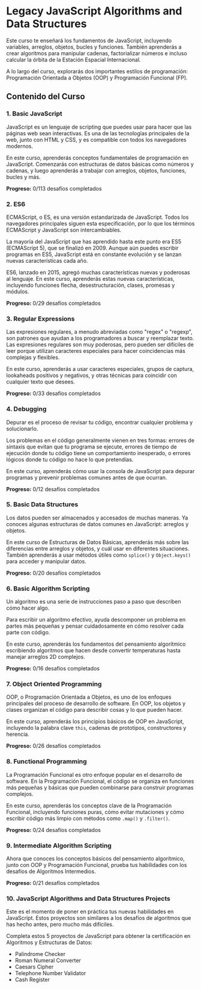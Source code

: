 # Legacy JavaScript Algorithms and Data Structures

Este curso te enseñará los fundamentos de JavaScript, incluyendo variables, arreglos, objetos, bucles y funciones. También aprenderás a crear algoritmos para manipular cadenas, factorializar números e incluso calcular la órbita de la Estación Espacial Internacional.

A lo largo del curso, explorarás dos importantes estilos de programación: Programación Orientada a Objetos (OOP) y Programación Funcional (FP).


## Contenido del Curso

### 1. Basic JavaScript
JavaScript es un lenguaje de scripting que puedes usar para hacer que las páginas web sean interactivas. Es una de las tecnologías principales de la web, junto con HTML y CSS, y es compatible con todos los navegadores modernos.

En este curso, aprenderás conceptos fundamentales de programación en JavaScript. Comenzarás con estructuras de datos básicas como números y cadenas, y luego aprenderás a trabajar con arreglos, objetos, funciones, bucles y más.

**Progreso:** 0/113 desafíos completados

### 2. ES6
ECMAScript, o ES, es una versión estandarizada de JavaScript. Todos los navegadores principales siguen esta especificación, por lo que los términos ECMAScript y JavaScript son intercambiables.

La mayoría del JavaScript que has aprendido hasta este punto era ES5 (ECMAScript 5), que se finalizó en 2009. Aunque aún puedes escribir programas en ES5, JavaScript está en constante evolución y se lanzan nuevas características cada año.

ES6, lanzado en 2015, agregó muchas características nuevas y poderosas al lenguaje. En este curso, aprenderás estas nuevas características, incluyendo funciones flecha, desestructuración, clases, promesas y módulos.

**Progreso:** 0/29 desafíos completados

### 3. Regular Expressions
Las expresiones regulares, a menudo abreviadas como "regex" o "regexp", son patrones que ayudan a los programadores a buscar y reemplazar texto. Las expresiones regulares son muy poderosas, pero pueden ser difíciles de leer porque utilizan caracteres especiales para hacer coincidencias más complejas y flexibles.

En este curso, aprenderás a usar caracteres especiales, grupos de captura, lookaheads positivos y negativos, y otras técnicas para coincidir con cualquier texto que desees.

**Progreso:** 0/33 desafíos completados

### 4. Debugging
Depurar es el proceso de revisar tu código, encontrar cualquier problema y solucionarlo.

Los problemas en el código generalmente vienen en tres formas: errores de sintaxis que evitan que tu programa se ejecute, errores de tiempo de ejecución donde tu código tiene un comportamiento inesperado, o errores lógicos donde tu código no hace lo que pretendías.

En este curso, aprenderás cómo usar la consola de JavaScript para depurar programas y prevenir problemas comunes antes de que ocurran.

**Progreso:** 0/12 desafíos completados

### 5. Basic Data Structures
Los datos pueden ser almacenados y accesados de muchas maneras. Ya conoces algunas estructuras de datos comunes en JavaScript: arreglos y objetos.

En este curso de Estructuras de Datos Básicas, aprenderás más sobre las diferencias entre arreglos y objetos, y cuál usar en diferentes situaciones. También aprenderás a usar métodos útiles como `splice()` y `Object.keys()` para acceder y manipular datos.

**Progreso:** 0/20 desafíos completados

### 6. Basic Algorithm Scripting
Un algoritmo es una serie de instrucciones paso a paso que describen cómo hacer algo.

Para escribir un algoritmo efectivo, ayuda descomponer un problema en partes más pequeñas y pensar cuidadosamente en cómo resolver cada parte con código.

En este curso, aprenderás los fundamentos del pensamiento algorítmico escribiendo algoritmos que hacen desde convertir temperaturas hasta manejar arreglos 2D complejos.

**Progreso:** 0/16 desafíos completados

### 7. Object Oriented Programming
OOP, o Programación Orientada a Objetos, es uno de los enfoques principales del proceso de desarrollo de software. En OOP, los objetos y clases organizan el código para describir cosas y lo que pueden hacer.

En este curso, aprenderás los principios básicos de OOP en JavaScript, incluyendo la palabra clave `this`, cadenas de prototipos, constructores y herencia.

**Progreso:** 0/26 desafíos completados

### 8. Functional Programming
La Programación Funcional es otro enfoque popular en el desarrollo de software. En la Programación Funcional, el código se organiza en funciones más pequeñas y básicas que pueden combinarse para construir programas complejos.

En este curso, aprenderás los conceptos clave de la Programación Funcional, incluyendo funciones puras, cómo evitar mutaciones y cómo escribir código más limpio con métodos como `.map()` y `.filter()`.

**Progreso:** 0/24 desafíos completados

### 9. Intermediate Algorithm Scripting
Ahora que conoces los conceptos básicos del pensamiento algorítmico, junto con OOP y Programación Funcional, prueba tus habilidades con los desafíos de Algoritmos Intermedios.

**Progreso:** 0/21 desafíos completados

### 10. JavaScript Algorithms and Data Structures Projects
Este es el momento de poner en práctica tus nuevas habilidades en JavaScript. Estos proyectos son similares a los desafíos de algoritmos que has hecho antes, pero mucho más difíciles.

Completa estos 5 proyectos de JavaScript para obtener la certificación en Algoritmos y Estructuras de Datos:

- Palindrome Checker
- Roman Numeral Converter
- Caesars Cipher
- Telephone Number Validator
- Cash Register
